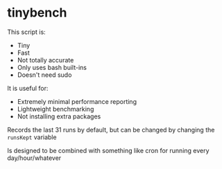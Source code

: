 # tinybench

This script is:

- Tiny
- Fast
- Not totally accurate
- Only uses bash built-ins
- Doesn't need sudo

It is useful for:

- Extremely minimal performance reporting
- Lightweight benchmarking
- Not installing extra packages

Records the last 31 runs by default, but can be changed by changing the
`runsKept` variable

Is designed to be combined with something like cron for running every
day/hour/whatever
